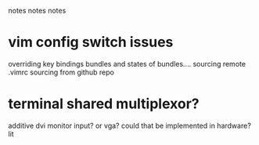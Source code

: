 notes notes notes

vim config switch issues
=======================
overriding key bindings
bundles and states of bundles.... sourcing 
remote .vimrc sourcing from github repo


terminal shared multiplexor?
============================
additive dvi monitor input? or vga? could that be implemented in hardware?
lit


